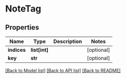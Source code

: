 # NoteTag

## Properties
Name | Type | Description | Notes
------------ | ------------- | ------------- | -------------
**indices** | **list[int]** |  | [optional] 
**key** | **str** |  | [optional] 

[[Back to Model list]](../README.md#documentation-for-models) [[Back to API list]](../README.md#documentation-for-api-endpoints) [[Back to README]](../README.md)


